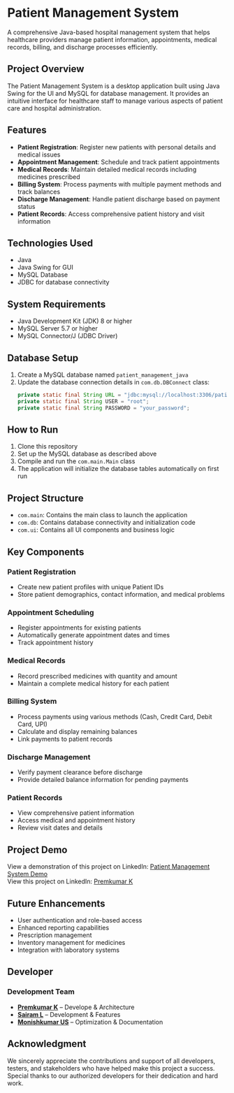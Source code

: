 # Patient Management System

A comprehensive Java-based hospital management system that helps healthcare providers manage patient information, appointments, medical records, billing, and discharge processes efficiently.

## Project Overview

The Patient Management System is a desktop application built using Java Swing for the UI and MySQL for database management. It provides an intuitive interface for healthcare staff to manage various aspects of patient care and hospital administration.

## Features

- **Patient Registration**: Register new patients with personal details and medical issues
- **Appointment Management**: Schedule and track patient appointments
- **Medical Records**: Maintain detailed medical records including medicines prescribed
- **Billing System**: Process payments with multiple payment methods and track balances
- **Discharge Management**: Handle patient discharge based on payment status
- **Patient Records**: Access comprehensive patient history and visit information

## Technologies Used

- Java
- Java Swing for GUI
- MySQL Database
- JDBC for database connectivity

## System Requirements

- Java Development Kit (JDK) 8 or higher
- MySQL Server 5.7 or higher
- MySQL Connector/J (JDBC Driver)

## Database Setup

1. Create a MySQL database named `patient_management_java`
2. Update the database connection details in `com.db.DBConnect` class:
   ```java
   private static final String URL = "jdbc:mysql://localhost:3306/patient_management_java";
   private static final String USER = "root";
   private static final String PASSWORD = "your_password";
   ```

## How to Run

1. Clone this repository
2. Set up the MySQL database as described above
3. Compile and run the `com.main.Main` class
4. The application will initialize the database tables automatically on first run

## Project Structure

- `com.main`: Contains the main class to launch the application
- `com.db`: Contains database connectivity and initialization code
- `com.ui`: Contains all UI components and business logic

## Key Components

### Patient Registration
- Create new patient profiles with unique Patient IDs
- Store patient demographics, contact information, and medical problems

### Appointment Scheduling
- Register appointments for existing patients
- Automatically generate appointment dates and times
- Track appointment history

### Medical Records
- Record prescribed medicines with quantity and amount
- Maintain a complete medical history for each patient

### Billing System
- Process payments using various methods (Cash, Credit Card, Debit Card, UPI)
- Calculate and display remaining balances
- Link payments to patient records

### Discharge Management
- Verify payment clearance before discharge
- Provide detailed balance information for pending payments

### Patient Records
- View comprehensive patient information
- Access medical and appointment history
- Review visit dates and details

## Project Demo
View a demonstration of this project on LinkedIn: [Patient Management System Demo](https://www.linkedin.com/posts/premkumar-k-506922299_im-thrilled-to-share-that-ive-successfully-activity-7291000400785149952-r0dT?utm_source=share&utm_medium=member_android&rcm=ACoAAEg3rlYBHOTV_lA8UxkMNp2QNbWMsH5Ud6s)  
View this project on LinkedIn: [Premkumar K](https://www.linkedin.com/posts/premkumar-k-506922299)

## Future Enhancements

- User authentication and role-based access
- Enhanced reporting capabilities
- Prescription management
- Inventory management for medicines
- Integration with laboratory systems

## Developer
### Development Team  

- **[Premkumar K](https://github.com/premkumark20)** – Develope & Architecture
- **[Sairam L](https://github.com/sairam5566)** – Development & Features  
- **[Monishkumar US]()** – Optimization & Documentation

## Acknowledgment
We sincerely appreciate the contributions and support of all developers, testers, and stakeholders
who have helped make this project a success. Special thanks to our authorized developers for their 
dedication and hard work.
